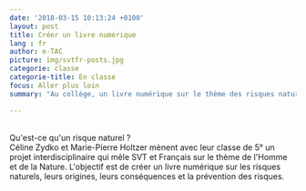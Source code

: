 ```yaml
---
date: '2018-03-15 10:13:24 +0100'
layout: post
title: Créer un livre numérique
lang : fr
author: e-TAC
picture: img/svtfr-posts.jpg
categorie: classe
categorie-title: En classe
focus: Aller plus loin
summary: "Au collège, un livre numérique sur le thème des risques naturels"

---
```


<br> Qu'est-ce qu'un risque naturel ?
<br> Céline Zydko et Marie-Pierre Holtzer mènent avec leur classe de 5° un projet interdisciplinaire qui mêle SVT et Français sur le thème de l'Homme et de la Nature. L'objectif est de créer un livre numérique sur les risques naturels, leurs origines, leurs conséquences et la prévention des risques.